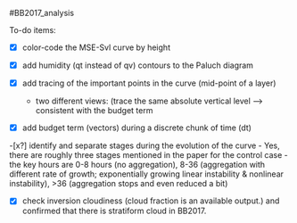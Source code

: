 #BB2017_analysis

To-do items:

-[x] color-code the MSE-Svl curve by height

-[x] add humidity (qt instead of qv) contours to the Paluch diagram

-[x] add tracing of the important points in the curve (mid-point of a layer)
     - two different views: (trace the same absolute vertical level --> consistent with the budget term

-[x] add budget term (vectors) during a discrete chunk of time (dt)

-[x?] identify and separate stages during the evolution of the curve
     - Yes, there are roughly three stages mentioned in the paper for the control case
     - the key hours are 0-8 hours (no aggregation), 8-36 (aggregation with different rate of growth; 
       exponentially growing linear instability & nonlinear instability), >36 (aggregation stops and even reduced a bit)

-[x] check inversion cloudiness (cloud fraction is an available output.) and confirmed that there is stratiform cloud in BB2017.

